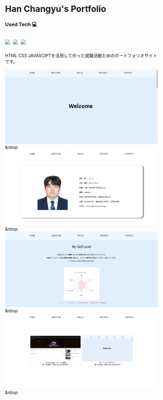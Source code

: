 <h1>Han Changyu's Portfolio</h1>
<h3>Used Tech 💻</h3>
<h2><p>
  <img src="https://img.shields.io/badge/HTML5-E34F26?style=flat-square&logo=HTML5&logoColor=white"/>&nbsp 
  <img src="https://img.shields.io/badge/CSS3-1572B6?style=flat-square&logo=CSS3&logoColor=white"/>&nbsp
  <img src="https://img.shields.io/badge/JavaScript-F7DF1E?style=flat-square&logo=JavaScript&logoColor=black"/>&nbsp<br>
 </p></h2>

 HTML CSS JAVASCIPTを活用して作った就職活動ためのポートフォリオサイトです。


<img src="https://github.com/zzangyu/Portfolio/blob/main/image/portfolio.PNG"/>&nbsp 
<img src="https://github.com/zzangyu/Portfolio/blob/main/image/p2.PNG"/>&nbsp
<img src="https://github.com/zzangyu/Portfolio/blob/main/image/p3.PNG"/>&nbsp
<img src="https://github.com/zzangyu/Portfolio/blob/main/image/p4.PNG"/>&nbsp